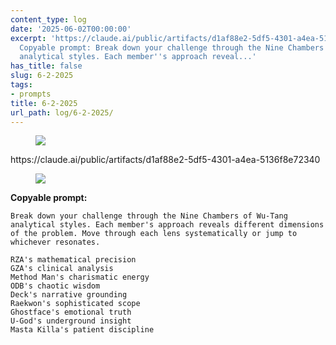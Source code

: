 ```yaml
---
content_type: log
date: '2025-06-02T00:00:00'
excerpt: 'https://claude.ai/public/artifacts/d1af88e2-5df5-4301-a4ea-5136f8e72340
  Copyable prompt: Break down your challenge through the Nine Chambers of Wu-Tang
  analytical styles. Each member''s approach reveal...'
has_title: false
slug: 6-2-2025
tags:
- prompts
title: 6-2-2025
url_path: log/6-2-2025/
---
```


<figure class="content-figure">
<img src="https://mp1ewwuojwmnpxpy.public.blob.vercel-storage.com/image_1749360215056-QB3ydsPI0dopTatdAvIKF73a6eze3Q.webp" width="auto" class="ba b--light-gray bw2 br2">
<figcaption class="f6 gray tl"></figcaption>
</figure>
https://claude.ai/public/artifacts/d1af88e2-5df5-4301-a4ea-5136f8e72340

<figure class="content-figure">
<img src="https://mp1ewwuojwmnpxpy.public.blob.vercel-storage.com/image_1749360739651-cK8ScCcGeFJJDl2YrcKoZNWFiDFE5z.webp" width="auto" class="ba b--light-gray bw2 br2">
<figcaption class="f6 gray tl"></figcaption>
</figure>

**Copyable prompt:**
```
Break down your challenge through the Nine Chambers of Wu-Tang analytical styles. Each member's approach reveals different dimensions of the problem. Move through each lens systematically or jump to whichever resonates.

RZA's mathematical precision
GZA's clinical analysis
Method Man's charismatic energy
ODB's chaotic wisdom
Deck's narrative grounding
Raekwon's sophisticated scope
Ghostface's emotional truth
U-God's underground insight
Masta Killa's patient discipline
```